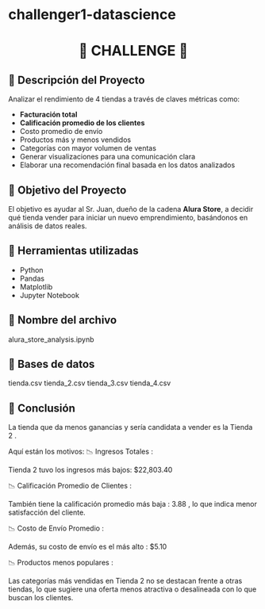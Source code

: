 # challenger1-datascience

<h1 align="center">🎁 CHALLENGE 🎉</h1>

## 📌 Descripción del Proyecto

Analizar el rendimiento de 4 tiendas a través de claves métricas como:

- **Facturación total**  
- **Calificación promedio de los clientes**  
- Costo promedio de envío  
- Productos más y menos vendidos  
- Categorías con mayor volumen de ventas  
- Generar visualizaciones para una comunicación clara  
- Elaborar una recomendación final basada en los datos analizados  

## 📌 Objetivo del Proyecto

El objetivo es ayudar al Sr. Juan, dueño de la cadena **Alura Store**, a decidir qué tienda vender para iniciar un nuevo emprendimiento, basándonos en análisis de datos reales.

## 📌 Herramientas utilizadas

<!-- Puedes completar esta sección con las herramientas utilizadas, por ejemplo: -->

- Python  
- Pandas  
- Matplotlib  
- Jupyter Notebook

## 📌 Nombre del archivo
alura_store_analysis.ipynb

## 📌 Bases de datos
tienda.csv 
tienda_2.csv 
tienda_3.csv
tienda_4.csv

## 📌 Conclusión
La tienda que da menos ganancias y sería candidata a vender es la  Tienda 2 .

Aquí están los motivos:
📉 Ingresos Totales :

Tienda 2 tuvo los ingresos más bajos: $22,803.40

📉 Calificación Promedio de Clientes :

También tiene la calificación promedio más baja : 3.88 , lo que indica menor satisfacción del cliente.

📉 Costo de Envío Promedio :

Además, su costo de envío es el más alto : $5.10

📉 Productos menos populares :

Las categorías más vendidas en Tienda 2 no se destacan frente a otras tiendas, lo que sugiere una oferta menos atractiva o desalineada con lo que buscan los clientes.







  







